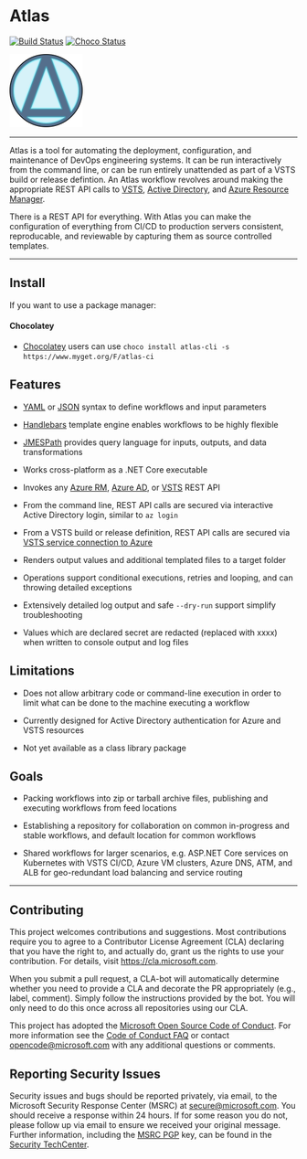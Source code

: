 

# Atlas

[![Build Status]][Build Latest] [![Choco Status]](#chocolatey)

![Atlas Logo]

----

Atlas is a tool for automating the deployment, configuration, and maintenance of DevOps engineering systems. 
It can be run interactively from the command line, or can be run entirely unattended as part of a VSTS build or release defintion. 
An Atlas workflow revolves around making the appropriate REST API calls to [VSTS][VSTS REST API], [Active Directory][Azure AD REST API], and [Azure Resource Manager][Azure RM REST API]. 

There is a REST API for everything. 
With Atlas you can make the configuration of everything from CI/CD to production servers consistent, reproducable, and reviewable by capturing them as source controlled templates.

----

## Install

If you want to use a package manager:

#### Chocolatey
* [Chocolatey](https://chocolatey.org/) users can use `choco install atlas-cli -s https://www.myget.org/F/atlas-ci` 

## Features

* [YAML] or [JSON] syntax to define workflows and input parameters

* [Handlebars] template engine enables workflows to be highly flexible

* [JMESPath] provides query language for inputs, outputs, and data transformations

* Works cross-platform as a .NET Core executable

* Invokes any [Azure RM][Azure RM REST API], [Azure AD][Azure AD REST API], or [VSTS][VSTS REST API] REST API 

* From the command line, REST API calls are secured via interactive Active Directory login, similar to `az login`

* From a VSTS build or release definition, REST API calls are secured via [VSTS service connection to Azure](https://docs.microsoft.com/en-us/vsts/pipelines/library/service-endpoints?view=vsts)

* Renders output values and additional templated files to a target folder

* Operations support conditional executions, retries and looping, and can throwing detailed exceptions

* Extensively detailed log output and safe `--dry-run` support simplify troubleshooting

* Values which are declared secret are redacted (replaced with xxxx) when written to console output and log files

## Limitations

* Does not allow arbitrary code or command-line execution in order to limit what can be done to the machine executing a workflow

* Currently designed for Active Directory authentication for Azure and VSTS resources

* Not yet available as a class library package

## Goals

* Packing workflows into zip or tarball archive files, publishing and executing workflows from feed locations

* Establishing a repository for collaboration on common in-progress and stable workflows, and default location for common workflows

* Shared workflows for larger scenarios, e.g. ASP.NET Core services on Kubernetes with VSTS CI/CD, Azure VM clusters, Azure DNS, ATM, and ALB for geo-redundant load balancing and service routing

----

## Contributing

This project welcomes contributions and suggestions. Most contributions require you to
agree to a Contributor License Agreement (CLA) declaring that you have the right to,
and actually do, grant us the rights to use your contribution. For details, visit
https://cla.microsoft.com.

When you submit a pull request, a CLA-bot will automatically determine whether you need
to provide a CLA and decorate the PR appropriately (e.g., label, comment). Simply follow the
instructions provided by the bot. You will only need to do this once across all repositories using our CLA.

This project has adopted the [Microsoft Open Source Code of Conduct](https://opensource.microsoft.com/codeofconduct/).
For more information see the [Code of Conduct FAQ](https://opensource.microsoft.com/codeofconduct/faq/) or
contact [opencode@microsoft.com](mailto:opencode@microsoft.com) with any additional questions or comments.

## Reporting Security Issues

Security issues and bugs should be reported privately, via email, to the Microsoft Security
Response Center (MSRC) at [secure@microsoft.com](mailto:secure@microsoft.com). You should
receive a response within 24 hours. If for some reason you do not, please follow up via
email to ensure we received your original message. Further information, including the
[MSRC PGP](https://technet.microsoft.com/en-us/security/dn606155) key, can be found in
the [Security TechCenter](https://technet.microsoft.com/en-us/security/default).

[Atlas Logo]: https://github.com/Microsoft/Atlas/raw/master/docs/icon-128.png
[Handlebars]: http://handlebarsjs.com/
[YAML]: http://yaml.org/
[JSON]: http://json.org/
[JMESPath]: http://jmespath.org/
[Azure RM REST API]: https://docs.microsoft.com/en-us/rest/api/azure/
[Azure AD REST API]: https://docs.microsoft.com/en-us/rest/api/graphrbac/
[VSTS REST API]: https://docs.microsoft.com/en-us/rest/api/vsts/?view=vsts-rest-5.0
[Build Status]: https://msasg.visualstudio.com/Falcon/_apis/build/status/Atlas-CI?branch=master
[Build Latest]: https://msasg.visualstudio.com/Falcon/_build/latest?definitionId=6598&branch=master
[Choco Status]: https://img.shields.io/myget/atlas-ci/vpre/atlas-cli.svg?label=choco
[Choco Latest]: https://img.shields.io/myget/atlas-ci/vpre/atlas-cli.svg?label=choco
